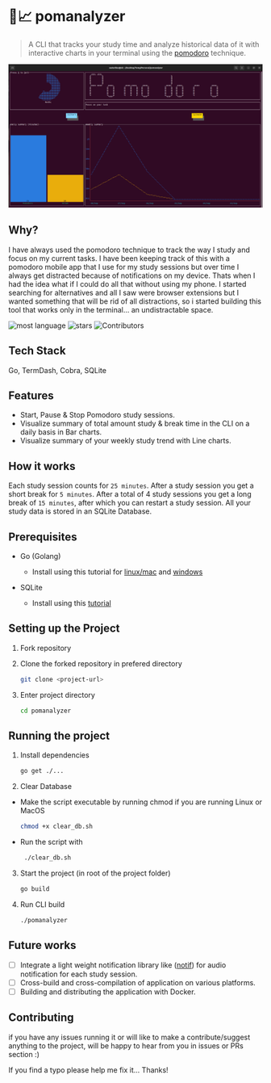 # 🍎📈 pomanalyzer
> A CLI that tracks your study time and analyze historical data of it with interactive charts in your terminal using the [pomodoro](https://en.wikipedia.org/wiki/Pomodoro_Technique) technique.


![Alt text](./pomanalyzer.png "pomanalyzer CLI")

## Why?

I have always used the pomodoro technique to track the way I study and focus on my current tasks. I have been keeping track of this with a pomodoro mobile app that I use for my study sessions but over time I always get distracted because of notifications on my device. Thats when I had the idea what if I could do all that without using my phone. I started searching for alternatives and all I saw were browser extensions but I wanted something that will be rid of all distractions, so i started building this tool that works only in the terminal... an undistractable space.

![most language](https://img.shields.io/github/languages/top/xasterKies/pomanalyzer?color=blue&style=for-the-badge)
![stars](https://img.shields.io/github/stars/xasterKies/pomanalyzer?color=blue&style=for-the-badge)
![Contributors](https://img.shields.io/github/contributors/xasterKies/pomanalyzer?color=blue&style=for-the-badge)


## Tech Stack
Go, TermDash, Cobra, SQLite

## Features
- Start, Pause & Stop Pomodoro study sessions.
- Visualize summary of total amount study & break time in the CLI on a daily basis in Bar charts.
- Visualize summary of your weekly study trend with Line charts.

## How it works
Each study session counts for `25 minutes`. After a study session you get a short break for `5 minutes`. After a total of 4 study sessions you get a long break of `15 minutes`, after which you can restart a study session. All your study data is stored in an SQLite Database.


## Prerequisites
- Go (Golang)
  - Install using this tutorial for [linux/mac](https://golang.org/doc/install) and [windows](https://golang.org/doc/install#windows)

- SQLite
  - Install using this [tutorial](https://www.sqlite.org/download.html)

## Setting up the Project

1. Fork repository

2. Clone the forked repository in prefered directory

   ```bash
   git clone <project-url>
   ```

3. Enter project directory
  
   ```bash
   cd pomanalyzer
   ```

## Running the project

1. Install dependencies

    ```bash
    go get ./...
    ```

2. Clear Database
  - Make the script executable by running chmod if you are running Linux or MacOS

    ```bash
    chmod +x clear_db.sh
    ```
    
  - Run the script with
  
    ```bash
     ./clear_db.sh
    ```

3. Start the project (in root of the project folder)

   ```bash
   go build
   ```

4. Run CLI build

   ```bash
   ./pomanalyzer
   ```

## Future works
- [ ] Integrate a light weight notification library like ([notif](https://github.com/xasterKies/notif)) for audio notification for each study session.
- [ ] Cross-build and cross-compilation of application on various platforms.
- [ ] Building and distributing the application with Docker.

## Contributing
if you have any issues running it or will like to make a contribute/suggest anything to the project, will be happy to hear from you in issues or PRs section :)

If you find a typo please help me fix it... Thanks!
